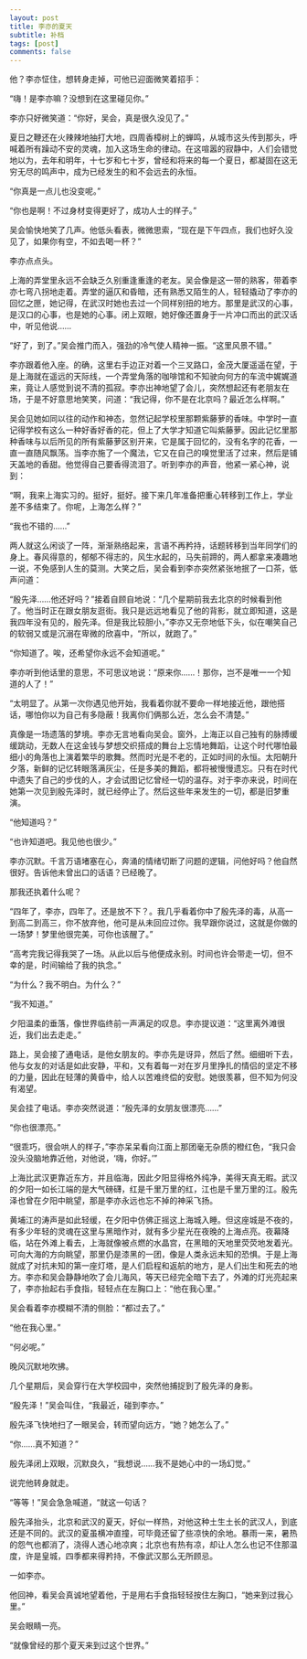```yaml
---
layout: post
title: 李亦的夏天
subtitle: 补档
tags: [post]
comments: false
---
```


他？李亦怔住，想转身走掉，可他已迎面微笑着招手：

“嗨！是李亦嘛？没想到在这里碰见你。”

李亦只好微笑道：“你好，吴会，真是很久没见了。”

夏日之鞭还在火辣辣地抽打大地，四周香樟树上的蝉鸣，从城市这头传到那头，呼喊着所有躁动不安的灵魂，加入这场生命的律动。在这喧嚣的寂静中，人们会错觉地以为，去年和明年，十七岁和七十岁，曾经和将来的每一个夏日，都凝固在这无穷无尽的鸣声中，成为已经发生的和不会远去的永恒。

“你真是一点儿也没变呢。”

“你也是啊！不过身材变得更好了，成功人士的样子。”

吴会愉快地笑了几声。他低头看表，微微思索，“现在是下午四点，我们也好久没见了，如果你有空，不如去喝一杯？”

李亦点点头。

上海的弄堂里永远不会缺乏久别重逢重逢的老友。吴会像是这一带的熟客，带着李亦七弯八拐地走着。弄堂的逼仄和昏暗，还有熟悉又陌生的人，轻轻撬动了李亦的回忆之匣，她记得，在武汉时她也去过一个同样别扭的地方。那里是武汉的心事，是汉口的心事，也是她的心事。闭上双眼，她好像还置身于一片冲口而出的武汉话中，听见他说……

“好了，到了。”吴会推门而入，强劲的冷气使人精神一振。“这里风景不错。”

李亦跟着他入座。的确，这里右手边正对着一个三叉路口，金茂大厦遥遥在望，于是上海就在遥远的天际线，一个弄堂角落的咖啡馆和不知驶向何方的车流中娓娓道来，竟让人感觉到说不清的孤寂。李亦出神地望了会儿，突然想起还有老朋友在场，于是不好意思地笑笑，问道：“我记得，你不是在北京吗？最近怎么样啊。”

吴会见她如同以往的动作和神态，忽然记起学校里那颗紫藤萝的香味。中学时一直记得学校有这么一种好香好香的花，但上了大学才知道它叫紫藤萝。因此记忆里那种香味与以后所见的所有紫藤萝区别开来，它是属于回忆的，没有名字的花香，一直一直随风飘荡。当李亦施了一个魔法，它又在自己的嗅觉里活了过来，然后是铺天盖地的香甜。他觉得自己要香得流泪了。听到李亦的声音，他紧一紧心神，说到：

“啊，我来上海实习的。挺好，挺好。接下来几年准备把重心转移到工作上，学业差不多结束了。你呢，上海怎么样？”

“我也不错的……”

两人就这么闲谈了一阵，渐渐熟络起来，言语不再矜持，话题转移到当年同学们的身上。春风得意的，郁郁不得志的，风生水起的，马失前蹄的，两人都拿来凑趣地一说，不免感到人生的莫测。大笑之后，吴会看到李亦突然紧张地抿了一口茶，低声问道：

“殷先泽……他还好吗？”接着自顾自地说：“几个星期前我去北京的时候看到他了。他当时正在跟女朋友逛街。我只是远远地看见了他的背影，就立即知道，这是我四年没有见的，殷先泽。但是我比较胆小，”李亦又无奈地低下头，似在嘲笑自己的软弱又或是沉溺在卑微的欣喜中，“所以，就跑了。”

“你知道了。唉，还希望你永远不会知道呢。”

李亦听到他话里的意思，不可思议地说：“原来你……！那你，岂不是唯一一个知道的人了！”

“太明显了。从第一次你遇见他开始，我看着你就不要命一样地接近他，跟他搭话，哪怕你以为自己有多隐蔽！我离你们俩那么近，怎么会不清楚。”

真像是一场遗落的梦境。李亦无言地看向吴会。窗外，上海正以自己独有的脉搏缓缓跳动，无数人在这金钱与梦想交织搭成的舞台上忘情地舞蹈，让这个时代哪怕最细小的角落也上演着繁华的歌舞。然而时光是不老的，正如时间的永恒。太阳朝升夕落，新鲜的记忆转眼落满灰尘，任是多美的舞蹈，都将被慢慢遗忘。只有在时代中遗失了自己的步伐的人，才会试图记忆曾经一切的温存。对于李亦来说，时间在她第一次见到殷先泽时，就已经停止了。然后这些年来发生的一切，都是旧梦重演。

“他知道吗？”

“也许知道吧。我见他也很少。”

李亦沉默。千言万语堵塞在心，奔涌的情绪切断了问题的逻辑，问他好吗？他自然很好。告诉他未曾出口的话语？已经晚了。

那我还执着什么呢？

“四年了，李亦，四年了。还是放不下？。我几乎看着你中了殷先泽的毒，从高一到高二到高三，你不放弃他，他可是从未回应过你。我早跟你说过，这就是你做的一场梦！梦里他很完美，可你也该醒了。”

“高考完我记得我哭了一场。从此以后与他便成永别。时间也许会带走一切，但不幸的是，时间输给了我的执念。”

“为什么？我不明白。为什么？”

“我不知道。”

夕阳温柔的垂落，像世界临终前一声满足的叹息。李亦提议道：“这里离外滩很近，我们出去走走。”

路上，吴会接了通电话，是他女朋友的。李亦先是讶异，然后了然。细细听下去，他与女友的对话是如此安静，平和，又有着每一对在岁月里挣扎的情侣的坚定不移的力量，因此在轻薄的黄昏中，给人以苦难终偿的安慰。她很羡慕，但不知为何没有渴望。

吴会挂了电话。李亦突然说道：“殷先泽的女朋友很漂亮……”

“你也很漂亮。”

“很乖巧，很会哄人的样子，”李亦呆呆看向江面上那团毫无杂质的橙红色，“我只会没头没脑地靠近他，对他说，‘嗨，你好。’”

上海比武汉更靠近东方，并且临海，因此夕阳显得格外纯净，美得天真无暇。武汉的夕阳一如长江端的是大气磅礴，红是千里万里的红，江也是千里万里的江。殷先泽也曾在夕阳中眺望，那是李亦永远也忘不掉的神采飞扬。

黄埔江的涛声是如此轻缓，在夕阳中仿佛正摇这上海城入睡。但这座城是不夜的，有多少年轻的灵魂在这里与黑暗作对，就有多少星光在夜晚的上海点亮。夜幕降临，站在外滩上看去，上海就像被点燃的水晶宫，在黑暗的天地里荧荧地发着光。可向大海的方向眺望，那里仍是漆黑的一团，像是人类永远未知的恐惧。于是上海就成了对抗未知的第一座灯塔，是人们启程和返航的地方，是人们出生和死去的地方。李亦和吴会静静地吹了会儿海风，等天已经完全暗下去了，外滩的灯光亮起来了，李亦抬起右手食指，轻轻点在左胸口上：“他在我心里。”

吴会看着李亦模糊不清的侧脸：“都过去了。”

“他在我心里。”

“何必呢。”

晚风沉默地吹拂。

几个星期后，吴会穿行在大学校园中，突然他捕捉到了殷先泽的身影。

“殷先泽！”吴会叫住，“我最近，碰到李亦。”

殷先泽飞快地扫了一眼吴会，转而望向远方，“她？她怎么了。”

“你……真不知道？”

殷先泽闭上双眼，沉默良久，“我想说……我不是她心中的一场幻觉。”

说完他转身就走。

“等等！”吴会急急喊道，“就这一句话？

殷先泽抬头，北京和武汉的夏天，好似一样热，对他这种土生土长的武汉人，到底还是不同的。武汉的夏虽横冲直撞，可毕竟还留了些凉快的余地。暴雨一来，暑热的怨气也都消了，浇得人透心地凉爽；北京也有热有凉，却让人怎么也记不住那温度，许是皇城，四季都来得矜持，不像武汉那么无所顾忌。

一如李亦。

他回神，看吴会真诚地望着他，于是用右手食指轻轻按住左胸口，“她来到过我心里。”

吴会眼睛一亮。

“就像曾经的那个夏天来到过这个世界。”
